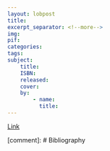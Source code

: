 ```yaml
---
layout: lobpost
title:  
excerpt_separator: <!--more-->
img: 
pif: 
categories: 
tags: 
subject:
    title: 
    ISBN: 
    released: 
    cover: 
    by:
        - name: 
          title: 
---
```


[Link][Link]


[comment]: # Bibliography

[Link]: https://link.com "Txt"
